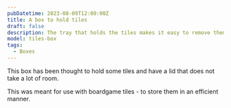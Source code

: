 ```yaml
---
pubDatetime: 2023-08-09T12:00:00Z
title: A box to hold tiles
draft: false
description: The tray that holds the tiles makes it easy to remove them as well
model: tiles-box
tags:
  - Boxes
---
```


This box has been thought to hold some tiles and have a lid that does not take
a lot of room.

This was meant for use with boardgame tiles - to store them in an efficient
manner.
